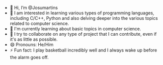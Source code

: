 - 👋 Hi, I’m @Josumartins
- 👀 I am interested in learning various types of programming languages, including C/C++, Python and also delving deeper into the various topics related to computer science.
- 🌱 I'm currently learning about basic topics in computer science.
- 💞️ I try to collaborate on any type of project that I can contribute, even if it's as little as possible.
- 😄 Pronouns: He/Him
- ⚡ Fun fact: I play basketball incredibly well and I always wake up before the alarm goes off.


<!---
Josumartins/Josumartins is a ✨ special ✨ repository because its `README.md` (this file) appears on your GitHub profile.
You can click the Preview link to take a look at your changes.
--->
